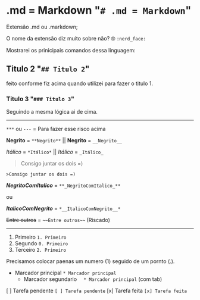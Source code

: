 # .md = Markdown "`# .md = Markdown`"
Extensão .md ou .markdown; 

O nome da extensão diz muito sobre não? :nerd_face: `:nerd_face:`

Mostrarei os prinicipais comandos dessa linguagem:

## Titulo 2  "`## Titulo 2`"
feito conforme fiz acima quando utilizei para fazer o titulo 1.

### Titulo 3 "`### Titulo 3`"
Seguindo a mesma lógica ai de cima.


---
`***` ou
`---` = Para fazer esse risco acima



**Negrito** = `**Negrito**` || __Negrito__ = `__Negrito__`

*Itálico* = `*Itálico*` || _Itálico_ =  `_Itálico_`

>Consigo juntar os dois =)

`>Consigo juntar os dois =)`

**_NegritoComItalico_** = `**_NegritoComItalico_**`

ou

*__ItalicoComNegrito__* = `*__ItalicoComNegrito__*`

~~Entre outros~~ = `~~Entre outros~~` (Riscado)

---
1. Primeiro  `1. Primeiro`
0. Segundo   `0. Primeiro`
2. Terceiro  `2. Primeiro`

Precisamos colocar paenas um numero (1) seguido de um pornto (.).

* Marcador principal     `* Marcador principal`
  * Marcador segundario  `  * Marcador principal` (com tab)


[ ] Tarefa pendente  `[ ] Tarefa pendente`
[x] Tarefa feita     `[x] Tarefa feita`








